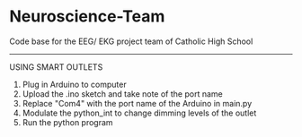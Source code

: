 # Neuroscience-Team
Code base for the EEG/ EKG project team of Catholic High School

-------------------------------------------------------------------
USING SMART OUTLETS

1. Plug in Arduino to computer
2. Upload the .ino sketch and take note of the port name
3. Replace "Com4" with the port name of the Arduino in main.py
4. Modulate the python_int to change dimming levels of the outlet
5. Run the python program
